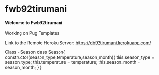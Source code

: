 # fwb92tirumani
#### Welcome to Fwb92tirumani 

Working on Pug Templates

Link to the Remote Heroku Server: <https://db92tirumani.herokuapp.com/>

Class - Season class Season{ constructor(season_type,temperature,season_month){
    this.season_type = season_type;
    this.temperature = temperature;
    this.season_month = season_month;
}
}
